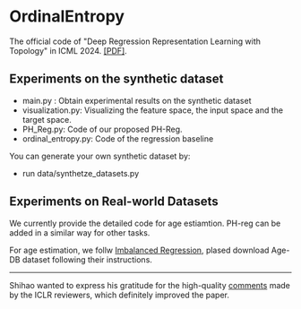 # OrdinalEntropy
The official code of "Deep Regression Representation Learning with Topology" in ICML 2024. [[PDF]](https://arxiv.org/pdf/2404.13904.pdf).

## Experiments on the synthetic dataset

- main.py :  Obtain experimental results on the synthetic dataset
- visualization.py: Visualizing the feature space, the input space and the target space.
- PH_Reg.py: Code of our proposed PH-Reg.
- ordinal_entropy.py: Code of the regression baseline

You can generate your own synthetic dataset by:

- run data/synthetze_datasets.py


## Experiments on Real-world Datasets

We currently provide the detailed code for age estiamtion. PH-reg can be added in a similar way for other tasks.

For age estimation, we follw [Imbalanced Regression](https://github.com/YyzHarry/imbalanced-regression/tree/main/agedb-dir), plased download Age-DB dataset following their instructions. 

---

Shihao wanted to express his gratitude for the high-quality [comments](https://openreview.net/forum?id=OeNcnlQPRz) made by the ICLR reviewers, which definitely improved the paper. 
